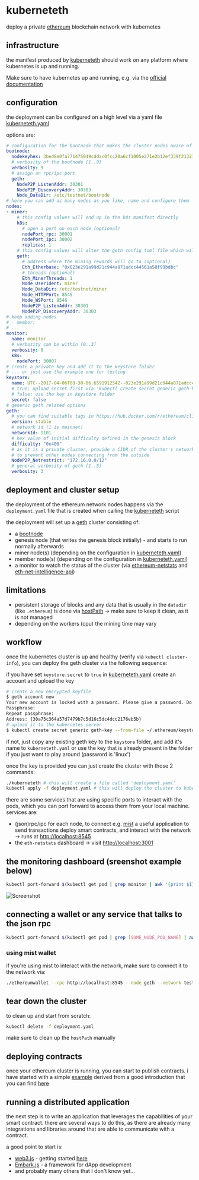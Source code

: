 # kuberneteth
deploy a private [ethereum](https://ethereum.org/) blockchain network with kubernetes

## infrastructure
the manifest produced by [kuberneteth](./kuberneteth) should work on any platform where kubernetes is up and running.

Make sure to have kubernetes up and running, e.g. via the [official documentation](https://kubernetes.io/docs/setup/pick-right-solution/)

## configuration
the deployment can be configured on a high level via a yaml file [kuberneteth.yaml](kuberneteth.yaml)

options are:
```yaml
# configuration for the bootnode that makes the cluster nodes aware of each other - for that make sure bootnode has same genesis block
bootnode:
  nodekeyhex: 3bed8e0fa771475049cddac0fcc20a6cf1005e271e2b12ef339f213218b2dbdb
  # verbosity of the bootnode [1..9]
  verbosity: 9
  # assign an rpc/ipc port
  geth:
    NodeP2P_ListenAddr: 30301
    NodeP2P_DiscoveryAddr: 30303
    Node_DataDir: /etc/testnet/bootnode
# here you can add as many nodes as you like, name and configure them
nodes:
- miner:
    # this config values will end up in the k8s manifest directly
    k8s:
      # open a port on each node (optional)
      nodePort_rpc: 30001
      nodePort_ipc: 30002
      replicas: 1
    # this config values will alter the geth config toml file which will end up as a ConfigMap in the k8s manifest
    geth:
      # address where the mining rewards will go to (optional)
      Eth_Etherbase: "0x023e291a99d21c944a871adcc44561a58f99bdbc"
      # threads (optional)
      Eth_MinerThreads: 1
      Node_UserIdent: miner
      Node_DataDir: /etc/testnet/miner
      Node_HTTPPort: 8545
      Node_WSPort: 8546
      NodeP2P_ListenAddr: 30301
      NodeP2P_DiscoveryAddr: 30303
# keep adding nodes
# - member:
# ...
monitor:
  name: monitor
  # verbosity can be within [0..3]
  verbosity: 0
  k8s:
    nodePort: 30007
# create a private key and add it to the keystore folder
# ... or just use the example one for testing
keystore:
  name: UTC--2017-04-06T08-30-06.659191254Z--023e291a99d21c944a871adcc44561a58f99bdbc
  # true: upload secret first via 'kubectl create secret generic geth-key --from-file /path/to/keyfile'
  # false: use the key in keystore folder
  secret: false
# generic geth related options
geth:
  # you can find suitable tags in https://hub.docker.com/r/ethereum/client-go/tags/
  version: stable
  # network id (1 is mainnet)
  networkId: 1101
  # hex value of initial difficulty defined in the genesis block
  difficulty: "0x400"
  # as it is a private cluster, provide a CIDR of the cluster's network
  # to prevent other nodes connecting from the outside
  NodeP2P_Netrestrict: "172.16.0.0/12"
  # general verbosity of geth [1..5]
  verbosity: 3
```

## deployment and cluster setup
the deployment of the ethereum network nodes happens via the `deployment.yaml` file that is created when calling the [kuberneteth](./kuberneteth) script

the deployment will set up a [geth](https://github.com/ethereum/go-ethereum) cluster consisting of:

* a [bootnode](https://github.com/ethereum/go-ethereum/wiki/Setting-up-private-network-or-local-cluster#setup-bootnode)
* genesis node (that writes the genesis block initially) - and starts to run normally afterwards
* miner node(s) (depending on the configuration in [kuberneteth.yaml](./kuberneteth.yaml))
* member node(s) (depending on the configuration in [kuberneteth.yaml](./kuberneteth.yaml))
* a monitor to watch the status of the cluster (via [ethereum-netstats](https://github.com/cubedro/eth-netstats) and [eth-net-intelligence-api](https://github.com/cubedro/eth-net-intelligence-api))

## limitations
* persistent storage of blocks and any data that is usually in the `datadir` (like `.ethereum`) is done via [hostPath](https://kubernetes.io/docs/concepts/storage/volumes/#hostpath) -> make sure to keep it clean, as it is not managed
* depending on the workers (cpu) the mining time may vary

## workflow
once the kubernetes cluster is up and healthy (verify via `kubectl cluster-info`), you can deploy the geth cluster via the following sequence:

if you have set `keystore.secret` to `true` in [kuberneteth.yaml](./kuberneteth.yaml) create an account and upload the key

```bash
# create a new encrypted keyfile
$ geth account new
Your new account is locked with a password. Please give a password. Do not forget this password.
Passphrase:
Repeat passphrase:
Address: {30a75c364a57d7479b7c5d16c5dc4dcc2176eb5b}
# upload it to the kubernetes server
$ kubectl create secret generic geth-key --from-file ~/.ethereum/keystore/UTC--2017-11-20T18-36-59.948336313Z--30a75c364a57d7479b7c5d16c5dc4dcc2176eb5b
```

if not, just copy any existing geth key to the `keystore` folder, and add it's name to `kuberneteth.yaml` or use the key that is already present in the folder if you just want to play around (password is 'linux')

once the key is provided you can just create the cluster with those 2 commands:

```bash
./kuberneteth # this will create a file called 'deployment.yaml'
kubectl apply -f deployment.yaml # this will deploy the cluster to kubernetes
```

there are some services that are using specific ports to interact with the pods, which you can port forward to access them from your local machine.
services are:

* (json)rpc/ipc for each node, to connect e.g. [mist](https://github.com/ethereum/mist) a useful application to send transactions deploy smart contracts, and interact with the network -> runs at [http://localhost:8545](http://localhost:8545)
* the `eth-netstats` dashboard -> visit [http://localhost:3001](http://localhost:3001)

## the monitoring dashboard (sreenshot example below)
```bash
kubectl port-forward $(kubectl get pod | grep monitor | awk '{print $1}') 3001:3001
```

![Screenshot](https://raw.githubusercontent.com/cubedro/eth-netstats/master/src/images/screenshot.jpg?v=0.0.6 "Screenshot")

## connecting a wallet or any service that talks to the json rpc
```bash
kubectl port-forward $(kubectl get pod | grep [SOME_NODE_POD_NAME] | awk '{print $1}') 8545:8545
```

### using mist wallet
if you're using mist to interact with the network, make sure to connect it to the network via:

```bash
./ethereumwallet --rpc http://localhost:8545 --node geth --network test
```

## tear down the cluster
to clean up and start from scratch:

```bash
kubectl delete -f deployment.yaml
```

make sure to clean up the `hostPath` manually

## deploying contracts
once your ethereum cluster is running, you can start to publish contracts. i have started with a simple [example](contracts/provider.sol) derived from a good introduction that you can find [here](https://www.youtube.com/watch?v=9_coM_g7Dbg)

## running a distributed application
the next step is to write an application that leverages the capabilities of your smart contract. there are several ways to do this, as there are already many integrations and libraries around that are able to communicate with a contract.

a good point to start is:

* [web3.js](https://github.com/ethereum/web3.js) - getting started [here](https://github.com/ethereum/wiki/wiki/JavaScript-API)
* [Embark.js](https://github.com/iurimatias/embark-framework) - a framework for dApp development
* and probably many others that I don't know yet...

